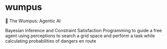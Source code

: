 # wumpus
🧌 The Wumpus: Agentic AI
<p></p>
Bayesian Inference and Constraint Satisfaction Programming to guide a free agent using perceptions to search a grid space and perform a task while calculating probabilities of dangers en route
